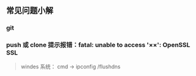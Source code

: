 ## 常见问题小解

### git
###  push 或 clone 提示报错：fatal: unable to access '××': OpenSSL SSL
> windes 系统： cmd -> ipconfig /flushdns
